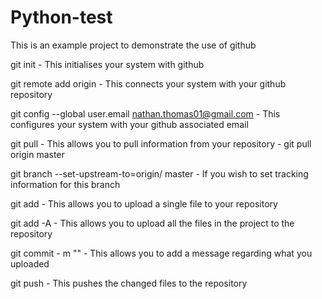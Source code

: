 # Python-test
This is an example project to demonstrate the use of github

git init
    - This initialises your system with github

git remote add origin <url>
    - This connects your system with your github repository

git config --global user.email <email> nathan.thomas01@gmail.com
    - This configures your system with your github associated email

git pull <remote> <branch>
    - This allows you to pull information from your repository
    - git pull origin master

git branch --set-upstream-to=origin/<branch> master
    - If you wish to set tracking information for this branch

git add <file>
    - This allows you to upload a single file to your repository

git add -A
    - This allows you to upload all the files in the project to the repository

git commit - m ""
    - This allows you to add a message regarding what you uploaded

git push
    - This pushes the changed files to the repository